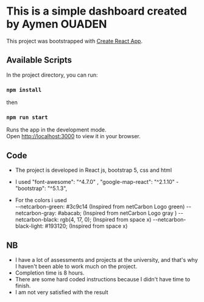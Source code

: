 # This is a simple dashboard created by Aymen OUADEN

This project was bootstrapped with [Create React App](https://github.com/facebook/create-react-app).

## Available Scripts

In the project directory, you can run:

### `npm install`

then 

### `npm run start`

Runs the app in the development mode.\
Open [http://localhost:3000](http://localhost:3000) to view it in your browser.

## Code

- The project is developed in React js, bootstrap 5, css and html

- I used "font-awesome": "^4.7.0" , "google-map-react": "^2.1.10" - "bootstrap": "^5.1.3",

- For the colors i used   
  --netcarbon-green: #3c9c14 (Inspired from netCarbon Logo green)
  --netcarbon-gray: #abacab; (Inspired from netCarbon Logo gray )
  --netcarbon-black: rgb(4, 17, 0); (Inspired from space x)
  --netcarbon-black-light: #193120; (Inspired from space x)
  

## NB

- I have a lot of assessments and projects at the university, and that's why I haven't been able to work much on the project.
- Completion time is 8 hours.
- There are some hard coded instructions because I didn't have time to finish.
- I am not very satisfied with the result

